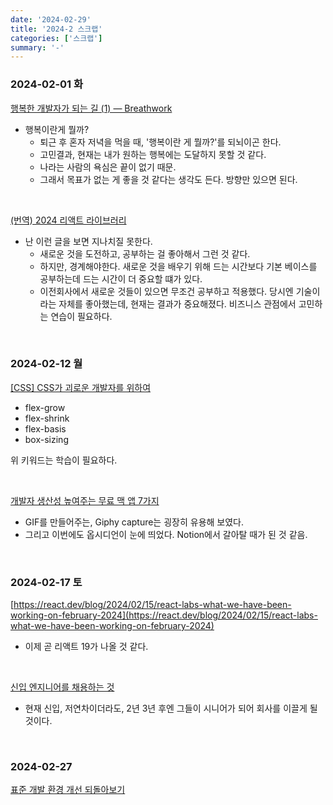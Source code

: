 ```yaml
---
date: '2024-02-29'
title: '2024-2 스크랩'
categories: ['스크랩']
summary: '-'
---
```


### 2024-02-01 화

[행복한 개발자가 되는 길 (1) — Breathwork](https://medium.com/happyprogrammer-in-jeju/%ED%96%89%EB%B3%B5%ED%95%9C-%EA%B0%9C%EB%B0%9C%EC%9E%90%EA%B0%80-%EB%90%98%EB%8A%94-%EA%B8%B8-1-a3db5deacc59)

- 행복이란게 뭘까?
  - 퇴근 후 혼자 저녁을 먹을 때, '행복이란 게 뭘까?'를 되뇌이곤 한다.
  - 고민결과, 현재는 내가 원하는 행복에는 도달하지 못할 것 같다.
  - 나라는 사람의 욕심은 끝이 없기 때문.
  - 그래서 목표가 없는 게 좋을 것 같다는 생각도 든다. 방향만 있으면 된다.

<br/>

[(번역) 2024 리액트 라이브러리](https://ykss.netlify.app/translation/react_libraries_for_2024/?utm_source=oneoneone)

- 난 이런 글을 보면 지나치질 못한다.
  - 새로운 것을 도전하고, 공부하는 걸 좋아해서 그런 것 같다.
  - 하지만, 경계해야한다. 새로운 것을 배우기 위해 드는 시간보다 기본 베이스를 공부하는데 드는 시간이 더 중요할 떄가 있다.
  - 이전회사에서 새로운 것들이 있으면 무조건 공부하고 적용했다. 당시엔 기술이라는 자체를 좋아했는데, 현재는 결과가 중요해졌다. 비즈니스 관점에서 고민하는 연습이 필요하다.

<br/>

### 2024-02-12 월

[[CSS] CSS가 괴로운 개발자를 위하여](https://helia-17.tistory.com/15)

- flex-grow
- flex-shrink
- flex-basis
- box-sizing

위 키워드는 학습이 필요하다.

<br/>

[개발자 생산성 높여주는 무료 맥 앱 7가지](https://yozm.wishket.com/magazine/detail/2421/)

- GIF를 만들어주는, Giphy capture는 굉장히 유용해 보였다.
- 그리고 이번에도 옵시디언이 눈에 띄었다. Notion에서 갈아탈 때가 된 것 같음.

<br/>

### 2024-02-17 토

[https://react.dev/blog/2024/02/15/react-labs-what-we-have-been-working-on-february-2024](https://react.dev/blog/2024/02/15/react-labs-what-we-have-been-working-on-february-2024)

- 이제 곧 리액트 19가 나올 것 같다.

<br/>

[신입 엔지니어를 채용하는 것](https://jojoldu.tistory.com/769)

- 현재 신입, 저연차이더라도, 2년 3년 후엔 그들이 시니어가 되어 회사를 이끌게 될 것이다.

<br/>

### 2024-02-27

[표준 개발 환경 개선 되돌아보기](https://techblog.woowahan.com/15572/)

<br/>
